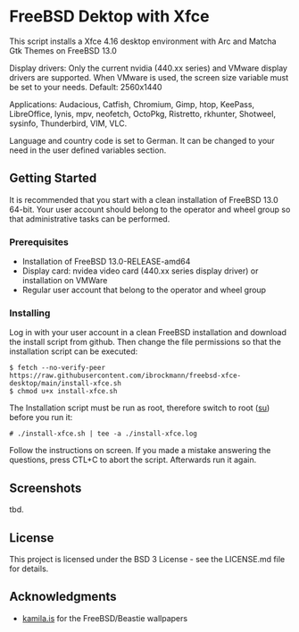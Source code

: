 # FreeBSD Dektop with Xfce

This script installs a Xfce 4.16 desktop environment with Arc and Matcha Gtk Themes on FreeBSD 13.0

Display drivers: Only the current nvidia (440.xx series) and VMware display drivers are supported. When VMware is used, the screen size variable must be set to your needs.
Default: 2560x1440

Applications: Audacious, Catfish, Chromium, Gimp, htop, KeePass, LibreOffice, lynis, mpv, neofetch, OctoPkg, Ristretto, rkhunter, Shotweel, sysinfo, Thunderbird, VIM, VLC.

Language and country code is set to German. It can be changed to your need in
the user defined variables section.



## Getting Started

It is recommended that you start with a clean installation of FreeBSD 13.0 64-bit. Your user account should belong to the operator and wheel group so that administrative tasks can be performed.

### Prerequisites

- Installation of FreeBSD 13.0-RELEASE-amd64
- Display card: nvidea video card (440.xx series  display driver) or installation on  VMWare
- Regular user account that belong to the operator and wheel group

### Installing

Log in with your user account in a clean FreeBSD installation and download the install script from github. Then change the file permissions so that the installation script can be executed:

```
$ fetch --no-verify-peer https://raw.githubusercontent.com/ibrockmann/freebsd-xfce-desktop/main/install-xfce.sh
$ chmod u+x install-xfce.sh
```

The Installation script must be run as root, therefore switch to root ([su](https://www.freebsd.org/cgi/man.cgi?query=su&apropos=0&sektion=0&manpath=FreeBSD+13.0-current&arch=default&format=html)) before you run it:

```
# ./install-xfce.sh | tee -a ./install-xfce.log
```

Follow the instructions on screen. If you made a mistake answering the questions, press  CTL+C to abort the script. Afterwards run it again.



## Screenshots

tbd.

## License

This project is licensed under the BSD 3 License - see the LICENSE.md file for details.

## Acknowledgments

* [kamila.is](https://kamila.is/making/freebsd-wallpapers/) for the FreeBSD/Beastie wallpapers
